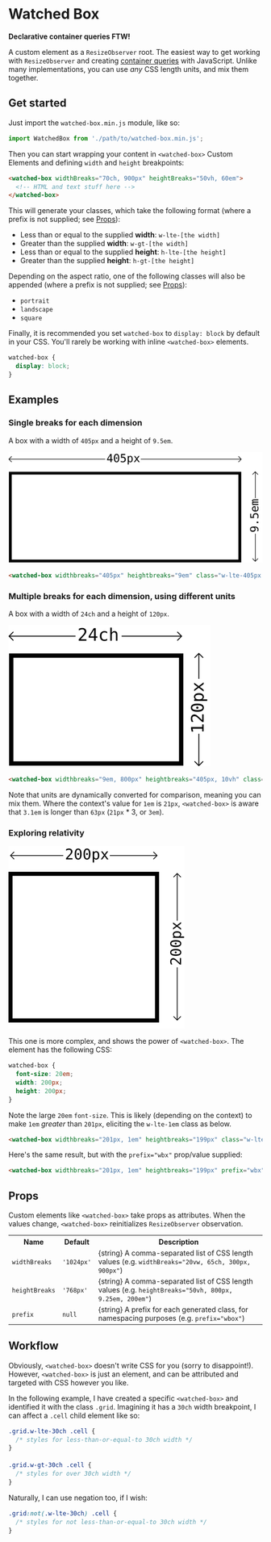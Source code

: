 # Watched Box

**Declarative container queries FTW!**

A custom element as a `ResizeObserver` root. The easiest way to get working with `ResizeObserver` and creating [container queries](https://ethanmarcotte.com/wrote/on-container-queries/) with JavaScript. Unlike many implementations, you can use _any_ CSS length units, and mix them together.

## Get started

Just import the `watched-box.min.js` module, like so:

```js
import WatchedBox from './path/to/watched-box.min.js';
```

Then you can start wrapping your content in `<watched-box>` Custom Elements and defining `width` and `height` breakpoints:

```html
<watched-box widthBreaks="70ch, 900px" heightBreaks="50vh, 60em">
  <!-- HTML and text stuff here -->
</watched-box>
```

This will generate your classes, which take the following format (where a prefix is not supplied; see [Props](#props)):

* Less than or equal to the supplied **width**: `w-lte-[the width]`
* Greater than the supplied **width**: `w-gt-[the width]`
* Less than or equal to the supplied **height**: `h-lte-[the height]`
* Greater than the supplied **height**: `h-gt-[the height]`

Depending on the aspect ratio, one of the following classes will also be appended (where a prefix is not supplied; see [Props](#props)):

* `portrait`
* `landscape`
* `square`

Finally, it is recommended you set `watched-box` to `display: block` by default in your CSS. You'll rarely be working with inline `<watched-box>` elements.

```css
watched-box {
  display: block;
}
```

## Examples

### Single breaks for each dimension

A box with a width of `405px` and a height of `9.5em`.

![A box that is 405px wide and 9.5em high](illustrations/405px_by_9.5em.png)

```html
<watched-box widthbreaks="405px" heightbreaks="9em" class="w-lte-405px h-gt-9em landscape"></watched-box>
```

### Multiple breaks for each dimension, using different units

A box with a width of `24ch` and a height of `120px`.

![A box that is 24ch wide and 120px high](illustrations/24ch_by_120px.png)

```html
<watched-box widthbreaks="9em, 800px" heightbreaks="405px, 10vh" class="w-gt-9em w-lte-800px h-lte-405px h-gt-10vh landscape"></watched-box>
```

Note that units are dynamically converted for comparison, meaning you can mix them. Where the context's value for `1em` is `21px`, `<watched-box>` is aware that `3.1em` is longer than `63px` (`21px` * 3, or `3em`).

### Exploring relativity

![A box that is 200px squared](illustrations/200px_by_200px.png)

This one is more complex, and shows the power of `<watched-box>`. The element has the following CSS:

```css
watched-box {
  font-size: 20em;
  width: 200px;
  height: 200px;
}
```

Note the large `20em` `font-size`. This is likely (depending on the context) to make `1em` _greater_ than `201px`, eliciting the `w-lte-1em` class as below.

```html
<watched-box widthbreaks="201px, 1em" heightbreaks="199px" class="w-lte-201px w-lte-1em h-gt-199px square"></watched-box>
```

Here's the same result, but with the `prefix="wbx"` prop/value supplied:

```html
<watched-box widthbreaks="201px, 1em" heightbreaks="199px" prefix="wbx" class="wbx-w-lte-201px wbx-w-lte-1em wbx-h-gt-199px wbx-square"></watched-box>
```

## Props

Custom elements like `<watched-box>` take props as attributes. When the values change, `<watched-box>` reinitializes `ResizeObserver` observation.

<table>
  <tr>
    <th>Name</th>
    <th>Default</th>
    <th>Description</th>
  </tr>
  <tr>
    <td><code>widthBreaks</code></td>
    <td><code>'1024px'</code></td>
    <td>{string} A comma-separated list of CSS length values (e.g. <code>widthBreaks="20vw, 65ch, 300px, 900px"</code>)</td>
  </tr>
  <tr>
    <td><code>heightBreaks</code></td>
    <td><code>'768px'</code></td>
    <td>{string} A comma-separated list of CSS length values (e.g. <code>heightBreaks="50vh, 800px, 9.25em, 200em"</code>)</td>
  <tr>
    <td><code>prefix</code></td>
    <td><code>null</code></td>
    <td>{string} A prefix for each generated class, for namespacing purposes (e.g. <code>prefix="wbox"</code>)</td>
  </tr>
</table>

## Workflow

Obviously, `<watched-box>` doesn't write CSS for you (sorry to disappoint!). However, `<watched-box>` is just an element, and can be attributed and targeted with CSS however you like.

In the following example, I have created a specific `<watched-box>` and identified it with the class `.grid`. Imagining it has a `30ch` width breakpoint, I can affect a `.cell` child element like so:

```css
.grid.w-lte-30ch .cell {
  /* styles for less-than-or-equal-to 30ch width */
}

.grid.w-gt-30ch .cell {
  /* styles for over 30ch width */
}
```

Naturally, I can use negation too, if I wish:

```css
.grid:not(.w-lte-30ch) .cell {
  /* styles for not less-than-or-equal-to 30ch width */
}
```
